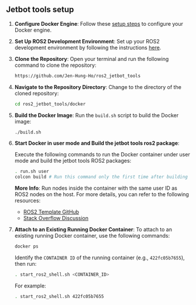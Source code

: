 ## Jetbot tools setup

1. **Configure Docker Engine**:
   Follow these [setup steps](https://github.com/dusty-nv/jetson-containers/blob/master/docs/setup.md) to configure your Docker engine.

2. **Set Up ROS2 Development Environment**:
   Set up your ROS2 development environment by following the instructions [here](https://docs.ros.org/en/humble/Installation.html).

3. **Clone the Repository**:
   Open your terminal and run the following command to clone the repository:
   ```bash
   https://github.com/Jen-Hung-Ho/ros2_jetbot_tools
   ```

4. **Navigate to the Repository Directory**:
   Change to the directory of the cloned repository:
   ```bash
   cd ros2_jetbot_tools/docker
   ```

5. **Build the Docker Image**:
   Run the `build.sh` script to build the Docker image:
   ```bash
   ./build.sh
   ```

6. **Start Docker in user mode and Build the jetbot tools ros2 package**:

   Execute the following commands to run the Docker container under user mode and build the jetbot tools ROS2 packages:

   ```bash
   . run.sh user
   colcon build # Run this command only the first time after building the Docker image or when changes are made to the Jetbot tools ROS2 code.
   ```

   **More Info**: Run nodes inside the container with the same user ID as ROS2 nodes on the host. For more details, you can refer to the following resources:
   - [ROS2 Template GitHub](https://github.com/rosblox/ros-template)
   - [Stack Overflow Discussion](https://stackoverflow.com/questions/65900201/troubles-communicating-with-ros2-node-in-docker-container)
   
7. **Attach to an Existing Running Docker Container**:
   To attach to an existing running Docker container, use the following commands:
   ```bash
   docker ps 
   ```

   Identify the `CONTAINER ID` of the running container (e.g., `422fc05b7655`), then run:
   ```bash
   . start_ros2_shell.sh <CONTAINER_ID>
   ```

   For example:
   ```bash
   . start_ros2_shell.sh 422fc05b7655
   ```
